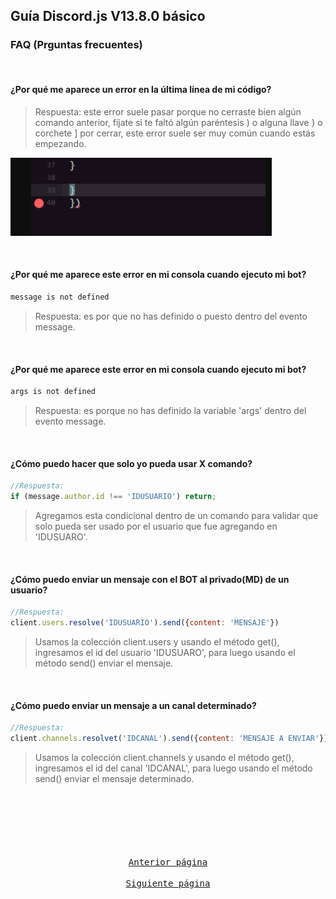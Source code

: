 ## Guía Discord.js V13.8.0 básico

### FAQ (Prguntas frecuentes)

<br>

#### ¿Por qué me aparece un error en la última línea de mi código? 
> Respuesta: este error suele pasar porque no cerraste bien algún comando anterior, fíjate si te faltó algún paréntesis ) o alguna llave } o corchete ] por cerrar, este error suele ser muy común cuando estás empezando.

![imágen](../media/faq-llaves.png)

<br>

#### ¿Por qué me aparece este error en mi consola cuando ejecuto mi bot?
```txt
message is not defined
```
> Respuesta: es por que no has definido o puesto dentro del evento message.

<br>

#### ¿Por qué me aparece este error en mi consola cuando ejecuto mi bot?
```txt
args is not defined
```
> Respuesta: es porque no has definido la variable 'args' dentro del evento message.

<br>

#### ¿Cómo puedo hacer que solo yo pueda usar X comando?
```js
//Respuesta:
if (message.author.id !== 'IDUSUARIO') return;
```
> Agregamos esta condicional dentro de un comando para validar que solo pueda ser usado por el usuario que fue agregando en 'IDUSUARO'.

<br>

#### ¿Cómo puedo enviar un mensaje con el BOT al privado(MD) de un usuario?
```js
//Respuesta:
client.users.resolve('IDUSUARIO').send({content: 'MENSAJE'})
```
> Usamos la colección client.users y usando el método get(), ingresamos el id del usuario 'IDUSUARO', para luego usando el método send() enviar el mensaje.

<br>

#### ¿Cómo puedo enviar un mensaje a un canal determinado?
```js
//Respuesta:
client.channels.resolvet('IDCANAL').send({content: 'MENSAJE A ENVIAR'});
```
> Usamos la colección client.channels y usando el método get(), ingresamos el id del canal 'IDCANAL', para luego usando el método send() enviar el mensaje determinado.

<br>
<br>
<br>
<br>
<br>

<div align="center">
    <kbd>
        <br>
        <a href="">Anterior página</a>
        <br>
        <img src="">
    </kbd>
    <kbd>
        <br>
        <a href="">Siguiente página</a>
        <br>
        <img src="">
    </kbd>
</div>